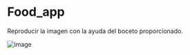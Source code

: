 # Food_app
Reproducir la imagen con la ayuda del boceto proporcionado.



![image](https://github.com/NataliaGM1/Food_app/assets/133371035/4392766b-78a0-4f3a-b2a7-a4126f16c2b2)
